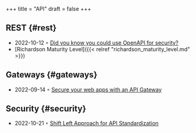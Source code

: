 +++
title = "API"
draft = false
+++

## REST {#rest}

-   2022-10-12 ◦ [Did you know you could use OpenAPI for security?](https://dev.to/nathan20/did-you-know-you-could-use-openapi-for-security-1hke)
-   [Richardson Maturity Level]({{< relref "richardson_maturity_level.md" >}})


## Gateways {#gateways}

-   2022-09-14 ◦ [Secure your web apps with an API Gateway](https://blog.frankel.ch/secure-webapps-api-gateway/)


## Security {#security}

-   2022-10-21 ◦ [Shift Left Approach for API Standardization](https://www.infoq.com/articles/shift-left-api-standardization/)